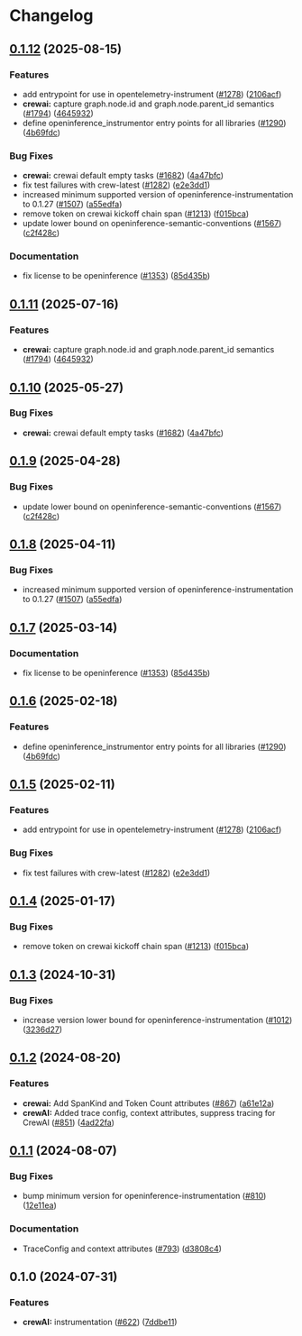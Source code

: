 # Changelog

## [0.1.12](https://github.com/BenMcH/openinference/compare/python-openinference-instrumentation-crewai-v0.1.11...python-openinference-instrumentation-crewai-v0.1.12) (2025-08-15)


### Features

* add entrypoint for use in opentelemetry-instrument ([#1278](https://github.com/BenMcH/openinference/issues/1278)) ([2106acf](https://github.com/BenMcH/openinference/commit/2106acfd6648804abe9b95e41a49df26a500435c))
* **crewai:** capture graph.node.id and graph.node.parent_id semantics ([#1794](https://github.com/BenMcH/openinference/issues/1794)) ([4645932](https://github.com/BenMcH/openinference/commit/4645932b68f7ed5ab3ecd8818ddad9e1011c027e))
* define openinference_instrumentor entry points for all libraries ([#1290](https://github.com/BenMcH/openinference/issues/1290)) ([4b69fdc](https://github.com/BenMcH/openinference/commit/4b69fdc13210048009e51639b01e7c0c9550c9d1))


### Bug Fixes

* **crewai:** crewai default empty tasks ([#1682](https://github.com/BenMcH/openinference/issues/1682)) ([4a47bfc](https://github.com/BenMcH/openinference/commit/4a47bfc065b88b55bfcb7605abf66ef12a286ec9))
* fix test failures with crew-latest ([#1282](https://github.com/BenMcH/openinference/issues/1282)) ([e2e3dd1](https://github.com/BenMcH/openinference/commit/e2e3dd13bf78a3ad4b0d44fc2ae2151127583dce))
* increased minimum supported version of openinference-instrumentation to 0.1.27 ([#1507](https://github.com/BenMcH/openinference/issues/1507)) ([a55edfa](https://github.com/BenMcH/openinference/commit/a55edfa8900c1f36a73385c7d03f91cffadd85c4))
* remove token on crewai kickoff chain span ([#1213](https://github.com/BenMcH/openinference/issues/1213)) ([f015bca](https://github.com/BenMcH/openinference/commit/f015bca24ce5757e8c7c604487c81889e3e84027))
* update lower bound on openinference-semantic-conventions ([#1567](https://github.com/BenMcH/openinference/issues/1567)) ([c2f428c](https://github.com/BenMcH/openinference/commit/c2f428c5916c3dd62cf6670358f37111d4f7fd25))


### Documentation

* fix license to be openinference ([#1353](https://github.com/BenMcH/openinference/issues/1353)) ([85d435b](https://github.com/BenMcH/openinference/commit/85d435be3af3de5424494cfbdd654454688b7377))

## [0.1.11](https://github.com/Arize-ai/openinference/compare/python-openinference-instrumentation-crewai-v0.1.10...python-openinference-instrumentation-crewai-v0.1.11) (2025-07-16)


### Features

* **crewai:** capture graph.node.id and graph.node.parent_id semantics ([#1794](https://github.com/Arize-ai/openinference/issues/1794)) ([4645932](https://github.com/Arize-ai/openinference/commit/4645932b68f7ed5ab3ecd8818ddad9e1011c027e))

## [0.1.10](https://github.com/Arize-ai/openinference/compare/python-openinference-instrumentation-crewai-v0.1.9...python-openinference-instrumentation-crewai-v0.1.10) (2025-05-27)


### Bug Fixes

* **crewai:** crewai default empty tasks ([#1682](https://github.com/Arize-ai/openinference/issues/1682)) ([4a47bfc](https://github.com/Arize-ai/openinference/commit/4a47bfc065b88b55bfcb7605abf66ef12a286ec9))

## [0.1.9](https://github.com/Arize-ai/openinference/compare/python-openinference-instrumentation-crewai-v0.1.8...python-openinference-instrumentation-crewai-v0.1.9) (2025-04-28)


### Bug Fixes

* update lower bound on openinference-semantic-conventions ([#1567](https://github.com/Arize-ai/openinference/issues/1567)) ([c2f428c](https://github.com/Arize-ai/openinference/commit/c2f428c5916c3dd62cf6670358f37111d4f7fd25))

## [0.1.8](https://github.com/Arize-ai/openinference/compare/python-openinference-instrumentation-crewai-v0.1.7...python-openinference-instrumentation-crewai-v0.1.8) (2025-04-11)


### Bug Fixes

* increased minimum supported version of openinference-instrumentation to 0.1.27 ([#1507](https://github.com/Arize-ai/openinference/issues/1507)) ([a55edfa](https://github.com/Arize-ai/openinference/commit/a55edfa8900c1f36a73385c7d03f91cffadd85c4))

## [0.1.7](https://github.com/Arize-ai/openinference/compare/python-openinference-instrumentation-crewai-v0.1.6...python-openinference-instrumentation-crewai-v0.1.7) (2025-03-14)


### Documentation

* fix license to be openinference ([#1353](https://github.com/Arize-ai/openinference/issues/1353)) ([85d435b](https://github.com/Arize-ai/openinference/commit/85d435be3af3de5424494cfbdd654454688b7377))

## [0.1.6](https://github.com/Arize-ai/openinference/compare/python-openinference-instrumentation-crewai-v0.1.5...python-openinference-instrumentation-crewai-v0.1.6) (2025-02-18)


### Features

* define openinference_instrumentor entry points for all libraries ([#1290](https://github.com/Arize-ai/openinference/issues/1290)) ([4b69fdc](https://github.com/Arize-ai/openinference/commit/4b69fdc13210048009e51639b01e7c0c9550c9d1))

## [0.1.5](https://github.com/Arize-ai/openinference/compare/python-openinference-instrumentation-crewai-v0.1.4...python-openinference-instrumentation-crewai-v0.1.5) (2025-02-11)


### Features

* add entrypoint for use in opentelemetry-instrument ([#1278](https://github.com/Arize-ai/openinference/issues/1278)) ([2106acf](https://github.com/Arize-ai/openinference/commit/2106acfd6648804abe9b95e41a49df26a500435c))


### Bug Fixes

* fix test failures with crew-latest ([#1282](https://github.com/Arize-ai/openinference/issues/1282)) ([e2e3dd1](https://github.com/Arize-ai/openinference/commit/e2e3dd13bf78a3ad4b0d44fc2ae2151127583dce))

## [0.1.4](https://github.com/Arize-ai/openinference/compare/python-openinference-instrumentation-crewai-v0.1.3...python-openinference-instrumentation-crewai-v0.1.4) (2025-01-17)


### Bug Fixes

* remove token on crewai kickoff chain span ([#1213](https://github.com/Arize-ai/openinference/issues/1213)) ([f015bca](https://github.com/Arize-ai/openinference/commit/f015bca24ce5757e8c7c604487c81889e3e84027))

## [0.1.3](https://github.com/Arize-ai/openinference/compare/python-openinference-instrumentation-crewai-v0.1.2...python-openinference-instrumentation-crewai-v0.1.3) (2024-10-31)


### Bug Fixes

* increase version lower bound for openinference-instrumentation ([#1012](https://github.com/Arize-ai/openinference/issues/1012)) ([3236d27](https://github.com/Arize-ai/openinference/commit/3236d2733a46b84d693ddb7092209800cde8cc34))

## [0.1.2](https://github.com/Arize-ai/openinference/compare/python-openinference-instrumentation-crewai-v0.1.1...python-openinference-instrumentation-crewai-v0.1.2) (2024-08-20)


### Features

* **crewai:** Add SpanKind and Token Count attributes ([#867](https://github.com/Arize-ai/openinference/issues/867)) ([a61e12a](https://github.com/Arize-ai/openinference/commit/a61e12a43773b933afcce28613db70fcceba43fd))
* **crewAI:** Added trace config, context attributes, suppress tracing for CrewAI ([#851](https://github.com/Arize-ai/openinference/issues/851)) ([4ad22fa](https://github.com/Arize-ai/openinference/commit/4ad22fac38e051ea12dd53936f40741717743171))

## [0.1.1](https://github.com/Arize-ai/openinference/compare/python-openinference-instrumentation-crewai-v0.1.0...python-openinference-instrumentation-crewai-v0.1.1) (2024-08-07)


### Bug Fixes

* bump minimum version for openinference-instrumentation ([#810](https://github.com/Arize-ai/openinference/issues/810)) ([12e11ea](https://github.com/Arize-ai/openinference/commit/12e11ea405252ca35dc8d3f3a08ec5b83a08cea7))


### Documentation

* TraceConfig and context attributes ([#793](https://github.com/Arize-ai/openinference/issues/793)) ([d3808c4](https://github.com/Arize-ai/openinference/commit/d3808c4bea3f6a4c72d3a7ea09b54e78072be6fd))

## 0.1.0 (2024-07-31)


### Features

* **crewAI:** instrumentation ([#622](https://github.com/Arize-ai/openinference/issues/622)) ([7ddbe11](https://github.com/Arize-ai/openinference/commit/7ddbe1100efb53bc7a3812b658e8cfd31b6cefcd))
